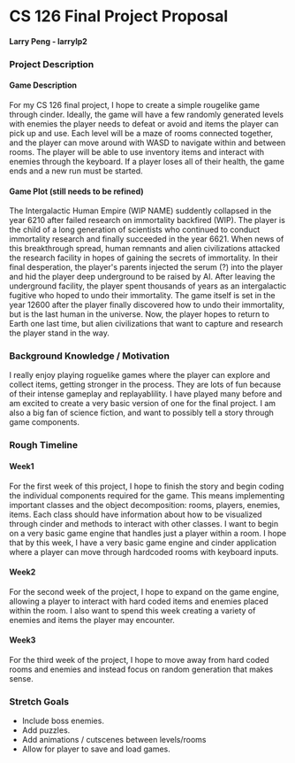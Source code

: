 # CS 126 Final Project Proposal
#### Larry Peng - larrylp2
### Project Description
#### Game Description
For my CS 126 final project, I hope to create a simple rougelike game through cinder. 
Ideally, the game will have a few randomly generated levels with enemies the player needs
to defeat or avoid and items the player can pick up and use.
Each level will be a maze of rooms connected together, and the player can move around with WASD to navigate within and between rooms.
The player will be able to use inventory items and interact with enemies through the keyboard.
If a player loses all of their health, the game ends and a new run must be started.
#### Game Plot (still needs to be refined)
The Intergalactic Human Empire (WIP NAME) suddently collapsed in the year 6210 after failed research on immortality backfired (WIP).
The player is the child of a long generation of scientists who continued to conduct immortality research and finally succeeded in the year 6621.
When news of this breakthrough spread, human remnants and alien civilizations attacked the research facility in hopes of gaining the secrets of immortality.
In their final desperation, the player's parents injected the serum (?) into the player and hid the player deep underground to be raised by AI.
After leaving the underground facility, the player spent thousands of years as an intergalactic fugitive who hoped to undo their immortality. 
The game itself is set in the year 12600 after the player finally discovered how to undo their immortality, but is the last human in the universe.
Now, the player hopes to return to Earth one last time, but alien civilizations that want to capture and research the player stand in the way.

### Background Knowledge / Motivation
I really enjoy playing roguelike games where the player can explore and collect items, getting stronger in the process.
They are lots of fun because of their intense gameplay and replayablility.
I have played many before and am excited to create a very basic version of one for the final project.
I am also a big fan of science fiction, and want to possibly tell a story through game components.
### Rough Timeline
#### Week1
For the first week of this project, I hope to finish the story and begin coding the individual components required for the game.
This means implementing important classes and the object decomposition: rooms, players, enemies, items.
Each class should have information about how to be visualized through cinder and methods to interact with other classes.
I want to begin on a very basic game engine that handles just a player within a room.
I hope that by this week, I have a very basic game engine and cinder application where a player can move through hardcoded rooms with keyboard inputs.
#### Week2
For the second week of the project, I hope to expand on the game engine, allowing a player to interact with hard coded items and enemies placed within the room.
I also want to spend this week creating a variety of enemies and items the player may encounter.
#### Week3
For the third week of the project, I hope to move away from hard coded rooms and enemies and instead focus on random generation that makes sense. 

### Stretch Goals
* Include boss enemies.
* Add puzzles.
* Add animations / cutscenes between levels/rooms  
* Allow for player to save and load games.